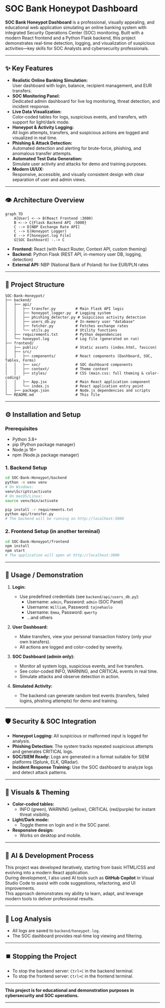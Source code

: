 # SOC Bank Honeypot Dashboard

**SOC Bank Honeypot Dashboard** is a professional, visually appealing, and educational web application simulating an online banking system with integrated Security Operations Center (SOC) monitoring. Built with a modern React frontend and a Python Flask backend, this project demonstrates real-time detection, logging, and visualization of suspicious activities—key skills for SOC Analysts and cybersecurity professionals.

---

## ✨ Key Features

- **Realistic Online Banking Simulation:**  
  User dashboard with login, balance, recipient management, and EUR transfers.
- **SOC Monitoring Panel:**  
  Dedicated admin dashboard for live log monitoring, threat detection, and incident response.
- **Live Data Visualization:**  
  Color-coded tables for logs, suspicious events, and transfers, with support for light/dark mode.
- **Honeypot & Activity Logging:**  
  All login attempts, transfers, and suspicious actions are logged and visualized in real time.
- **Phishing & Attack Detection:**  
  Automated detection and alerting for brute-force, phishing, and anomalous transfer attempts.
- **Automated Test Data Generation:**  
  Simulate user activity and attacks for demo and training purposes.
- **Modern UI/UX:**  
  Responsive, accessible, and visually consistent design with clear separation of user and admin views.

---

## 👁️ Architecture Overview

```mermaid
graph TD
    A[User] <--> B(React Frontend :3000)
    B <--> C{Flask Backend API :5000}
    C --> D[NBP Exchange Rate API]
    C --> E(Honeypot Logger)
    E --> F[honeypot.log File]
    G[SOC Dashboard] -.-> C
```

- **Frontend:** React (with React Router, Context API, custom theming)
- **Backend:** Python Flask (REST API, in-memory user DB, logging, detection)
- **External API:** NBP (National Bank of Poland) for live EUR/PLN rates

---

## 📁 Project Structure

```
SOC-Bank-Honeypot/
├── backend/
│   ├── api/
│   │   ├── transfer.py         # Main Flask API logic
│   │   ├── honeypot_logger.py  # Logging system
│   │   ├── phishing_detector.py # Suspicious activity detection
│   │   ├── users_db.py         # In-memory user "database"
│   │   ├── fetcher.py          # Fetches exchange rates
│   │   └── utils.py            # Utility functions
│   ├── requirements.txt        # Python dependencies
│   └── honeypot.log            # Log file (generated on run)
├── frontend/
│   ├── public/                 # Static assets (index.html, favicon)
│   ├── src/
│   │   ├── components/         # React components (Dashboard, SOC, Tables, Forms)
│   │   ├── soc/                # SOC dashboard components
│   │   ├── context/            # Theme context
│   │   ├── styles/             # CSS (main.css: full theming & color-coding)
│   │   ├── App.jsx             # Main React application component
│   │   └── index.js            # React application entry point
│   ├── package.json            # Node.js dependencies and scripts
└── README.md                   # This file
```

---

## ⚙️ Installation and Setup

### Prerequisites

- Python 3.8+
- pip (Python package manager)
- Node.js 16+
- npm (Node.js package manager)

### 1. Backend Setup

```bash
cd SOC-Bank-Honeypot/backend
python -m venv venv
# On Windows:
venv\Scripts\activate
# On macOS/Linux:
source venv/bin/activate

pip install -r requirements.txt
python api/transfer.py
# The backend will be running on http://localhost:5000
```

### 2. Frontend Setup (in another terminal)

```bash
cd SOC-Bank-Honeypot/frontend
npm install
npm start
# The application will open at http://localhost:3000
```

---

## 🚀 Usage / Demonstration

1. **Login:**
   - Use predefined credentials (see `backend/api/users_db.py`):
     - Username: `admin`, Password: `admin` (SOC Panel)
     - Username: `William`, Password: `tajnehaslo`
     - Username: `Emma`, Password: `qwerty`
     - ...and others

2. **User Dashboard:**
   - Make transfers, view your personal transaction history (only your own transfers).
   - All actions are logged and color-coded by severity.

3. **SOC Dashboard (admin only):**
   - Monitor all system logs, suspicious events, and live transfers.
   - See color-coded INFO, WARNING, and CRITICAL events in real time.
   - Simulate attacks and observe detection in action.

4. **Simulated Activity:**
   - The backend can generate random test events (transfers, failed logins, phishing attempts) for demo and training.

---

## 🛡️ Security & SOC Integration

- **Honeypot Logging:** All suspicious or malformed input is logged for analysis.
- **Phishing Detection:** The system tracks repeated suspicious attempts and generates CRITICAL logs.
- **SOC/SIEM Ready:** Logs are generated in a format suitable for SIEM platforms (Splunk, ELK, QRadar).
- **Incident Response Training:** Use the SOC dashboard to analyze logs and detect attack patterns.

---

## 🎨 Visuals & Theming

- **Color-coded tables:**  
  - INFO (green), WARNING (yellow), CRITICAL (red/purple) for instant threat visibility.
- **Light/Dark mode:**  
  - Toggle theme on login and in the SOC panel.
- **Responsive design:**  
  - Works on desktop and mobile.

---

## 🤖 AI & Development Process

  This project was developed iteratively, starting from basic HTML/CSS and evolving into a modern React application.  
  During development, I also used AI tools such as **GitHub Copilot** in Visual Studio Code to assist with code suggestions, refactoring, and UI improvements.  
  This approach demonstrates my ability to learn, adapt, and leverage modern tools to deliver professional results.

---

## 📝 Log Analysis

- All logs are saved to `backend/honeypot.log`.
- The SOC dashboard provides real-time log viewing and filtering.

---

## ⏹️ Stopping the Project

- To stop the backend server: `Ctrl+C` in the backend terminal.
- To stop the frontend server: `Ctrl+C` in the frontend terminal.

---

**This project is for educational and demonstration purposes in cybersecurity and SOC operations.**

---
